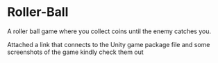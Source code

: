 # Roller-Ball
A roller ball game where you collect coins until the enemy catches you.

Attached a link that connects to the Unity game package file and some screenshots of the game kindly check them out

